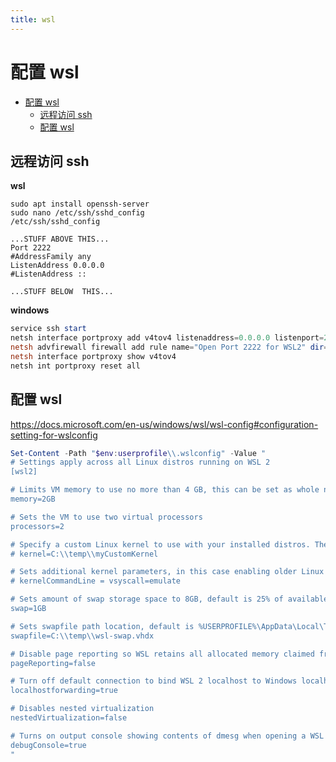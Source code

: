 ```yaml
---
title: wsl
---
```


# 配置 wsl


<!-- @import "[TOC]" {cmd="toc" depthFrom=1 depthTo=6 orderedList=false} -->

<!-- code_chunk_output -->

- [配置 wsl](#配置-wsl)
  - [远程访问 ssh](#远程访问-ssh)
  - [配置 wsl](#配置-wsl-1)

<!-- /code_chunk_output -->

## 远程访问 ssh

**wsl**

```shell
sudo apt install openssh-server
sudo nano /etc/ssh/sshd_config
/etc/ssh/sshd_config

...STUFF ABOVE THIS...
Port 2222
#AddressFamily any
ListenAddress 0.0.0.0
#ListenAddress ::

...STUFF BELOW  THIS...
```

**windows**

```ps1
service ssh start
netsh interface portproxy add v4tov4 listenaddress=0.0.0.0 listenport=2222 connectaddress=172.23.129.80 connectport=2222
netsh advfirewall firewall add rule name="Open Port 2222 for WSL2" dir=in action=allow protocol=TCP localport=2222
netsh interface portproxy show v4tov4
netsh int portproxy reset all
```

## 配置 wsl

https://docs.microsoft.com/en-us/windows/wsl/wsl-config#configuration-setting-for-wslconfig

```ps1
Set-Content -Path "$env:userprofile\\.wslconfig" -Value "
# Settings apply across all Linux distros running on WSL 2
[wsl2]

# Limits VM memory to use no more than 4 GB, this can be set as whole numbers using GB or MB
memory=2GB 

# Sets the VM to use two virtual processors
processors=2

# Specify a custom Linux kernel to use with your installed distros. The default kernel used can be found at https://github.com/microsoft/WSL2-Linux-Kernel
# kernel=C:\\temp\\myCustomKernel

# Sets additional kernel parameters, in this case enabling older Linux base images such as Centos 6
# kernelCommandLine = vsyscall=emulate

# Sets amount of swap storage space to 8GB, default is 25% of available RAM
swap=1GB

# Sets swapfile path location, default is %USERPROFILE%\AppData\Local\Temp\swap.vhdx
swapfile=C:\\temp\\wsl-swap.vhdx

# Disable page reporting so WSL retains all allocated memory claimed from Windows and releases none back when free
pageReporting=false

# Turn off default connection to bind WSL 2 localhost to Windows localhost
localhostforwarding=true

# Disables nested virtualization
nestedVirtualization=false

# Turns on output console showing contents of dmesg when opening a WSL 2 distro for debugging
debugConsole=true
"
```
